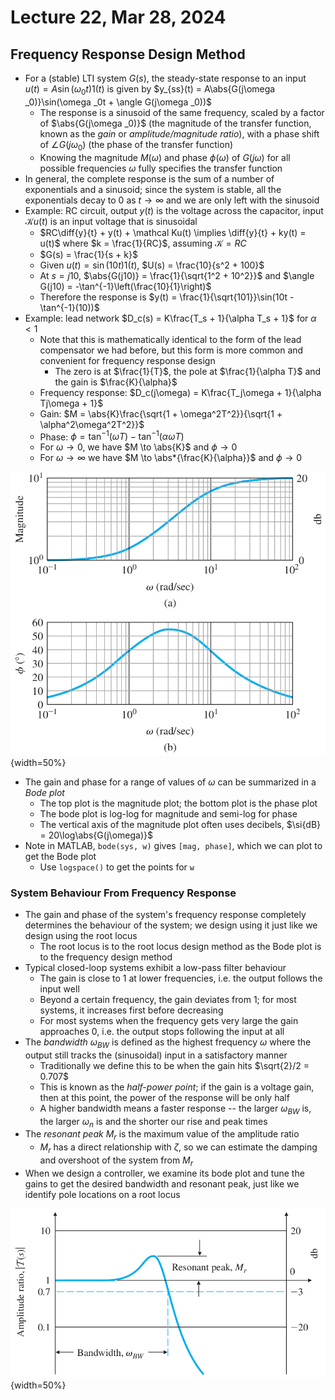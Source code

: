 # Lecture 22, Mar 28, 2024

## Frequency Response Design Method

* For a (stable) LTI system $G(s)$, the steady-state response to an input $u(t) = A\sin(\omega _0t)1(t)$ is given by $y_{ss}(t) = A\abs{G(j\omega _0)}\sin(\omega _0t + \angle G(j\omega _0))$
	* The response is a sinusoid of the same frequency, scaled by a factor of $\abs{G(j\omega _0)}$ (the magnitude of the transfer function, known as the *gain* or *amplitude/magnitude ratio*), with a phase shift of $\angle G(j\omega _0)$ (the phase of the transfer function)
	* Knowing the magnitude $M(\omega)$ and phase $\phi(\omega)$ of $G(j\omega)$ for all possible frequencies $\omega$ fully specifies the transfer function
* In general, the complete response is the sum of a number of exponentials and a sinusoid; since the system is stable, all the exponentials decay to 0 as $t \to \infty$ and we are only left with the sinusoid
* Example: RC circuit, output $y(t)$ is the voltage across the capacitor, input $\mathcal Ku(t)$ is an input voltage that is sinusoidal
	* $RC\diff{y}{t} + y(t) + \mathcal Ku(t) \implies \diff{y}{t} + ky(t) = u(t)$ where $k = \frac{1}{RC}$, assuming $\mathcal K = RC$
	* $G(s) = \frac{1}{s + k}$
	* Given $u(t) = \sin(10t)1(t)$, $U(s) = \frac{10}{s^2 + 100}$
	* At $s = j10$, $\abs{G(j10)} = \frac{1}{\sqrt{1^2 + 10^2}}$ and $\angle G(j10) = -\tan^{-1}\left(\frac{10}{1}\right)$
	* Therefore the response is $y(t) = \frac{1}{\sqrt{101}}\sin(10t - \tan^{-1}(10))$
* Example: lead network $D_c(s) = K\frac{T_s + 1}{\alpha T_s + 1}$ for $\alpha < 1$
	* Note that this is mathematically identical to the form of the lead compensator we had before, but this form is more common and convenient for frequency response design
		* The zero is at $\frac{1}{T}$, the pole at $\frac{1}{\alpha T}$ and the gain is $\frac{K}{\alpha}$
	* Frequency response: $D_c(j\omega) = K\frac{T_j\omega + 1}{\alpha Tj\omega + 1}$
	* Gain: $M = \abs{K}\frac{\sqrt{1 + \omega^2T^2}}{\sqrt{1 + \alpha^2\omega^2T^2}}$
	* Phase: $\phi = \tan^{-1}(\omega T) - \tan^{-1}(\alpha\omega T)$
	* For $\omega \to 0$, we have $M \to \abs{K}$ and $\phi \to 0$
	* For $\omega \to \infty$ we have $M \to \abs*{\frac{K}{\alpha}}$ and $\phi \to 0$

![Bode magnitude and phase plots for the lead compensator, for $K = 1, \alpha = 0.1, T = 1$.](./imgs/lec22_1.png){width=50%}

* The gain and phase for a range of values of $\omega$ can be summarized in a *Bode plot*
	* The top plot is the magnitude plot; the bottom plot is the phase plot
	* The bode plot is log-log for magnitude and semi-log for phase
	* The vertical axis of the magnitude plot often uses decibels, $\si{dB} = 20\log\abs{G(j\omega)}$
* Note in MATLAB, `bode(sys, w)` gives `[mag, phase]`, which we can plot to get the Bode plot
	* Use `logspace()` to get the points for `w`

### System Behaviour From Frequency Response

* The gain and phase of the system's frequency response completely determines the behaviour of the system; we design using it just like we design using the root locus
	* The root locus is to the root locus design method as the Bode plot is to the frequency design method
* Typical closed-loop systems exhibit a low-pass filter behaviour
	* The gain is close to 1 at lower frequencies, i.e. the output follows the input well
	* Beyond a certain frequency, the gain deviates from 1; for most systems, it increases first before decreasing
	* For most systems when the frequency gets very large the gain approaches 0, i.e. the output stops following the input at all
* The *bandwidth* $\omega _{BW}$ is defined as the highest frequency $\omega$ where the output still tracks the (sinusoidal) input in a satisfactory manner
	* Traditionally we define this to be when the gain hits $\sqrt{2}/2 = 0.707$
	* This is known as the *half-power point*; if the gain is a voltage gain, then at this point, the power of the response will be only half
	* A higher bandwidth means a faster response -- the larger $\omega _{BW}$ is, the larger $\omega _n$ is and the shorter our rise and peak times
* The *resonant peak* $M_r$ is the maximum value of the amplitude ratio
	* $M_r$ has a direct relationship with $\zeta$, so we can estimate the damping and overshoot of the system from $M_r$
* When we design a controller, we examine its bode plot and tune the gains to get the desired bandwidth and resonant peak, just like we identify pole locations on a root locus

![Definitions of bandwidth and resonant peak.](./imgs/lec22_2.png){width=50%}


